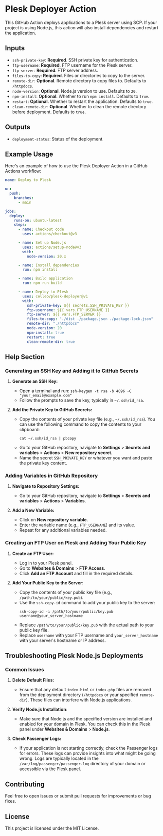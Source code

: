 # Plesk Deployer Action

This GitHub Action deploys applications to a Plesk server using SCP. If your project is using Node.js, this action will also install dependencies and restart the application.

## Inputs

- `ssh-private-key`: **Required**. SSH private key for authentication.
- `ftp-username`: **Required**. FTP username for the Plesk server.
- `ftp-server`: **Required**. FTP server address.
- `files-to-copy`: **Required**. Files or directories to copy to the server.
- `remote-dir`: **Optional**. Remote directory to copy files to. Defaults to `/httpdocs`.
- `node-version`: **Optional**. Node.js version to use. Defaults to `20`.
- `npm-install`: **Optional**. Whether to run `npm install`. Defaults to `true`.
- `restart`: **Optional**. Whether to restart the application. Defaults to `true`.
- `clean-remote-dir`: **Optional**. Whether to clean the remote directory before deployment. Defaults to `true`.

## Outputs

- `deployment-status`: Status of the deployment.

## Example Usage

Here's an example of how to use the Plesk Deployer Action in a GitHub Actions workflow:

```yaml
name: Deploy to Plesk

on:
  push:
    branches:
      - main

jobs:
  deploy:
    runs-on: ubuntu-latest
    steps:
      - name: Checkout code
        uses: actions/checkout@v3

      - name: Set up Node.js
        uses: actions/setup-node@v3
        with:
          node-version: 20.x

      - name: Install dependencies
        run: npm install

      - name: Build application
        run: npm run build

      - name: Deploy to Plesk
        uses: celleb/plesk-deployer@v1
        with:
          ssh-private-key: ${{ secrets.SSH_PRIVATE_KEY }}
          ftp-username: ${{ vars.FTP_USERNAME }}
          ftp-server: ${{ vars.FTP_SERVER }}
          files-to-copy: "./dist ./package.json ./package-lock.json"
          remote-dir: "./httpdocs"
          node-version: 20
          npm-install: true
          restart: true
          clean-remote-dir: true
```

## Help Section

### Generating an SSH Key and Adding it to GitHub Secrets

1. **Generate an SSH Key:**

   - Open a terminal and run: `ssh-keygen -t rsa -b 4096 -C "your_email@example.com"`
   - Follow the prompts to save the key, typically in `~/.ssh/id_rsa`.

2. **Add the Private Key to GitHub Secrets:**
   - Copy the contents of your private key file (e.g., `~/.ssh/id_rsa`).
     You can use the following command to copy the contents to your clipboard:
     ```
     cat ~/.ssh/id_rsa | pbcopy
     ```
   - Go to your GitHub repository, navigate to **Settings** > **Secrets and variables** > **Actions** > **New repository secret**.
   - Name the secret `SSH_PRIVATE_KEY` or whatever you want and paste the private key content.

### Adding Variables in GitHub Repository

1. **Navigate to Repository Settings:**

   - Go to your GitHub repository, navigate to **Settings** > **Secrets and variables** > **Actions** > **Variables**.

2. **Add a New Variable:**
   - Click on **New repository variable**.
   - Enter the variable name (e.g., `FTP_USERNAME`) and its value.
   - Repeat for any additional variables needed.

### Creating an FTP User on Plesk and Adding Your Public Key

1. **Create an FTP User:**

   - Log in to your Plesk panel.
   - Go to **Websites & Domains** > **FTP Access**.
   - Click **Add an FTP Account** and fill in the required details.

2. **Add Your Public Key to the Server:**
   - Copy the contents of your public key file (e.g., `/path/to/your/public/key.pub`).
   - Use the `ssh-copy-id` command to add your public key to the server:
     ```
     ssh-copy-id -i /path/to/your/public/key.pub username@your_server_hostname
     ```
   - Replace `/path/to/your/public/key.pub` with the actual path to your public key file.
   - Replace `username` with your FTP username and `your_server_hostname` with your server's hostname or IP address.

## Troubleshooting Plesk Node.js Deployments

### Common Issues

1. **Delete Default Files:**

   - Ensure that any default `index.html` or `index.php` files are removed from the deployment directory (`/httpdocs` or your specified `remote-dir`). These files can interfere with Node.js applications.

2. **Verify Node.js Installation:**

   - Make sure that Node.js and the specified version are installed and enabled for your domain in Plesk. You can check this in the Plesk panel under **Websites & Domains** > **Node.js**.

3. **Check Passenger Logs:**
   - If your application is not starting correctly, check the Passenger logs for errors. These logs can provide insights into what might be going wrong. Logs are typically located in the `/var/log/passenger/passenger.log` directory of your domain or accessible via the Plesk panel.

## Contributing

Feel free to open issues or submit pull requests for improvements or bug fixes.

## License

This project is licensed under the MIT License.
